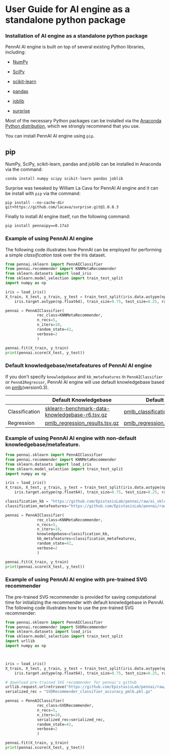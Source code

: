 #  User Guide for AI engine as a standalone python package

### Installation of AI engine as a standalone python package ###
PennAI AI engine is built on top of several existing Python libraries, including:

* [NumPy](http://www.numpy.org/)

* [SciPy](https://www.scipy.org/)

* [scikit-learn](http://www.scikit-learn.org/)

* [pandas](http://pandas.pydata.org)

* [joblib](https://joblib.readthedocs.io/en/latest/)

* [surprise](http://surpriselib.com/)


Most of the necessary Python packages can be installed via the [Anaconda Python distribution](https://www.continuum.io/downloads), which we strongly recommend that you use.

You can install PennAI AI engine using `pip`.
## pip

NumPy, SciPy, scikit-learn, pandas and joblib can be installed in Anaconda via the command:

```Shell
conda install numpy scipy scikit-learn pandas joblib
```

Surprise was tweaked by William La Cava for PennAI AI engine and it can be install with `pip` via the command:

```Shell
pip install --no-cache-dir git+https://github.com/lacava/surprise.git@1.0.8.3
```

Finally to install AI engine itself, run the following command:

```Shell
pip install pennaipy==0.17a3
```

### Example of using PennAI AI engine ###

The following code illustrates how PennAI can be employed for performing a simple _classification task_ over the Iris dataset.

```Python
from pennai.sklearn import PennAIClassifier
from pennai.recommender import KNNMetaRecommender
from sklearn.datasets import load_iris
from sklearn.model_selection import train_test_split
import numpy as np

iris = load_iris()
X_train, X_test, y_train, y_test = train_test_split(iris.data.astype(np.float64),
    iris.target.astype(np.float64), train_size=0.75, test_size=0.25, random_state=42)

pennai = PennAIClassifier(
              rec_class=KNNMetaRecommender,
              n_recs=5,
              n_iters=10,
              random_state=42,
              verbose=2
              )

pennai.fit(X_train, y_train)
print(pennai.score(X_test, y_test))

```

### Default knowledgebase/metafeatures of PennAI AI engine

If you don't specify `knowledgebase` and `kb_metafeatures` in `PennAIClassifier` or `PennAIRegressor`, PennAI AI engine will use default knowledgebase based on [pmlb](https://github.com/EpistasisLab/penn-ml-benchmarks)(version0.3).

|                | Default Knowledgebase                          | Default Metafeatures                    |
|----------------|------------------------------------------------|-----------------------------------------|
| Classification | [sklearn-benchmark-data-knowledgebase-r6.tsv.gz](https://github.com/EpistasisLab/pennai/blob/master/data/knowledgebases/sklearn-benchmark-data-knowledgebase-r6.tsv.gz) | [pmlb_classification_metafeatures.csv.gz](https://github.com/EpistasisLab/pennai/blob/master/data/knowledgebases/pmlb_classification_metafeatures.csv.gz) |
| Regression     | [pmlb_regression_results.tsv.gz](https://github.com/EpistasisLab/pennai/blob/master/data/knowledgebases/pmlb_regression_results.tsv.gz)                 | [pmlb_regression_metafeatures.csv.gz](https://github.com/EpistasisLab/pennai/blob/master/data/knowledgebases/pmlb_regression_metafeatures.csv.gz)     |


### Example of using PennAI AI engine with non-default knowledgebase/metafeature. ###


```Python
from pennai.sklearn import PennAIClassifier
from pennai.recommender import KNNMetaRecommender
from sklearn.datasets import load_iris
from sklearn.model_selection import train_test_split
import numpy as np

iris = load_iris()
X_train, X_test, y_train, y_test = train_test_split(iris.data.astype(np.float64),
    iris.target.astype(np.float64), train_size=0.75, test_size=0.25, random_state=42)

classification_kb = "https://github.com/EpistasisLab/pennai/raw/ai_sklearn_api/data/knowledgebases/sklearn-benchmark5-data-knowledgebase-small.tsv.gz"
classification_metafeatures="https://github.com/EpistasisLab/pennai/raw/ai_sklearn_api/data/knowledgebases/pmlb_classification_metafeatures.csv.gz"

pennai = PennAIClassifier(
              rec_class=KNNMetaRecommender,
              n_recs=5,
              n_iters=10,
              knowledgebase=classification_kb,
              kb_metafeatures=classification_metafeatures,
              random_state=42,
              verbose=2
              )

pennai.fit(X_train, y_train)
print(pennai.score(X_test, y_test))

```

### Example of using PennAI AI engine with pre-trained SVG recommender ###

The pre-trained SVG recommender is provided for saving computational time for initializing the recommender with default knowledgebase in PennAI. The following code illustrates how to use the pre-trained SVG recommender:

```Python
from pennai.sklearn import PennAIClassifier
from pennai.recommender import SVDRecommender
from sklearn.datasets import load_iris
from sklearn.model_selection import train_test_split
import urllib
import numpy as np



iris = load_iris()
X_train, X_test, y_train, y_test = train_test_split(iris.data.astype(np.float64),
    iris.target.astype(np.float64), train_size=0.75, test_size=0.25, random_state=42)

# download pre-trained SVG recommender for pennai's github
urllib.request.urlretrieve("https://github.com/EpistasisLab/pennai/raw/ai_sklearn_api/data/recommenders/scikitlearn/SVDRecommender_classifier_accuracy_pmlb.pkl.gz", "SVDRecommender_classifier_accuracy_pmlb.pkl.gz")
serialized_rec = "SVDRecommender_classifier_accuracy_pmlb.pkl.gz"

pennai = PennAIClassifier(
              rec_class=SVDRecommender,
              n_recs=5,
              n_iters=10,
              serialized_rec=serialized_rec,
              random_state=42,
              verbose=2
              )

pennai.fit(X_train, y_train)
print(pennai.score(X_test, y_test))

```
